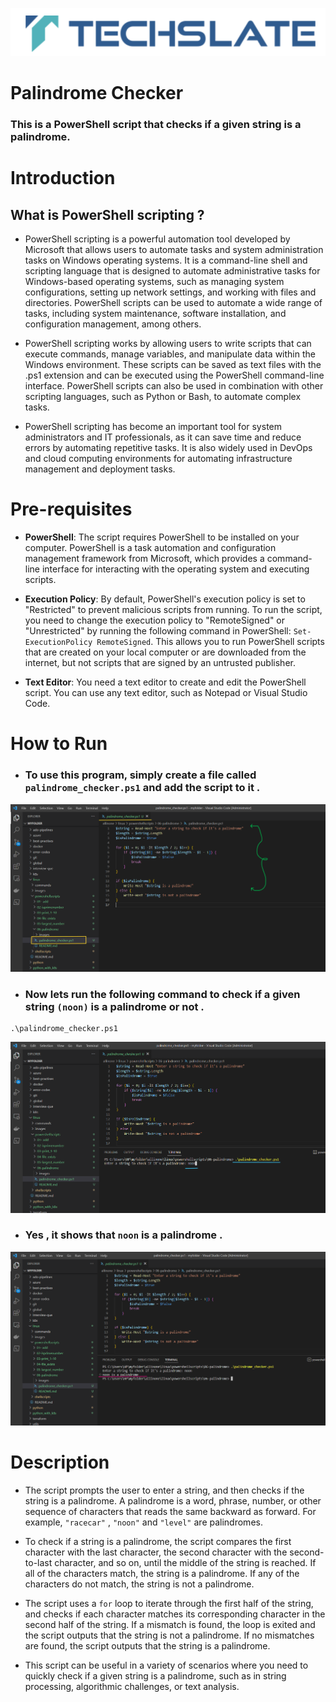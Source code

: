 
![TechSlate](../../../global/images/ts.png)

# Palindrome Checker

### This is a PowerShell script that checks if a given string is a palindrome.

# Introduction

## What is PowerShell scripting ?

- PowerShell scripting is a powerful automation tool developed by Microsoft that allows users to automate tasks and system administration tasks on Windows operating systems. It is a command-line shell and scripting language that is designed to automate administrative tasks for Windows-based operating systems, such as managing system configurations, setting up network settings, and working with files and directories. PowerShell scripts can be used to automate a wide range of tasks, including system maintenance, software installation, and configuration management, among others.

- PowerShell scripting works by allowing users to write scripts that can execute commands, manage variables, and manipulate data within the Windows environment. These scripts can be saved as text files with the .ps1 extension and can be executed using the PowerShell command-line interface. PowerShell scripts can also be used in combination with other scripting languages, such as Python or Bash, to automate complex tasks.

- PowerShell scripting has become an important tool for system administrators and IT professionals, as it can save time and reduce errors by automating repetitive tasks. It is also widely used in DevOps and cloud computing environments for automating infrastructure management and deployment tasks.


# Pre-requisites

- **PowerShell**: The script requires PowerShell to be installed on your computer. PowerShell is a task automation and configuration management framework from Microsoft, which provides a command-line interface for interacting with the operating system and executing scripts.

- **Execution Policy**: By default, PowerShell's execution policy is set to "Restricted" to prevent malicious scripts from running. To run the script, you need to change the execution policy to "RemoteSigned" or "Unrestricted" by running the following command in PowerShell: `Set-ExecutionPolicy RemoteSigned`. This allows you to run PowerShell scripts that are created on your local computer or are downloaded from the internet, but not scripts that are signed by an untrusted publisher.

- **Text Editor**: You need a text editor to create and edit the PowerShell script. You can use any text editor, such as Notepad or Visual Studio Code.

# How to Run

- ### To use this program, simply create a file called  `palindrome_checker.ps1` and add the script to it .

![script](images/script.png)


- ### Now lets run the following command to check if a given string `(noon)` is a palindrome or not .

```
.\palindrome_checker.ps1

```

![script](images/print.png)


- ### Yes , it shows that `noon` is a palindrome .

![script](images/output.png)




# Description

- The script prompts the user to enter a string, and then checks if the string is a palindrome. A palindrome is a word, phrase, number, or other sequence of characters that reads the same backward as forward. For example, `"racecar"` , `"noon"` and `"level"` are palindromes.

- To check if a string is a palindrome, the script compares the first character with the last character, the second character with the second-to-last character, and so on, until the middle of the string is reached. If all of the characters match, the string is a palindrome. If any of the characters do not match, the string is not a palindrome.

- The script uses a `for` loop to iterate through the first half of the string, and checks if each character matches its corresponding character in the second half of the string. If a mismatch is found, the loop is exited and the script outputs that the string is not a palindrome. If no mismatches are found, the script outputs that the string is a palindrome.

- This script can be useful in a variety of scenarios where you need to quickly check if a given string is a palindrome, such as in string processing, algorithmic challenges, or text analysis.





